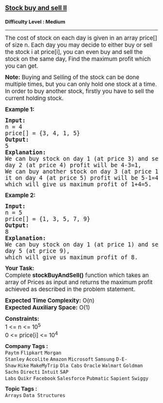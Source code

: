 <h2><a href="https://practice.geeksforgeeks.org/problems/stock-buy-and-sell2615/0">Stock buy and sell II</a></h2><h3>Difficulty Level : Medium</h3><hr><div class="problems_problem_content__Xm_eO"><p><span style="font-size: 14pt;">The cost of stock on each day is given in an array price[] of size n. Each day you may decide to either buy or sell the stock i at price[i], you can even buy and sell the stock on the same day, Find the maximum profit which you can get.</span></p>
<p><span style="font-size: 14pt;"><strong>Note:</strong> Buying and Selling of the stock can be done multiple times, but you can only hold one stock at a time. In order to buy another stock, firstly you have to sell the current holding stock.</span></p>
<p><span style="font-size: 14pt;"><strong>Example 1:</strong></span></p>
<pre><span style="font-size: 14pt;"><strong>Input:</strong></span><br><span style="font-size: 14pt;">n = 4</span><br><span style="font-size: 14pt;">price[] = {3, 4, 1, 5}</span><br><span style="font-size: 14pt;"><strong>Output:</strong></span><br><span style="font-size: 14pt;">5</span><br><span style="font-size: 14pt;"><strong>Explanation:</strong></span><br><span style="font-size: 14pt;">We can buy stock on day 1 (at price 3) and sell it on </span><br><span style="font-size: 14pt;">day 2 (at price 4) profit will be 4-3=1,&nbsp;</span><br><span style="font-size: 14pt;">We can buy another stock on day 3 (at price 1) and sell </span><br><span style="font-size: 14pt;">it on day 4 (at price 5) profit will be 5-1=4,&nbsp;</span><br><span style="font-size: 14pt;">which will give us maximum profit of 1+4=5.</span></pre>
<p><span style="font-size: 14pt;"><strong>Example 2:</strong></span></p>
<pre><span style="font-size: 14pt;"><strong>Input:</strong></span><br><span style="font-size: 14pt;">n = 5</span><br><span style="font-size: 14pt;">price[] = {1, 3, 5, 7, 9}</span><br><span style="font-size: 14pt;"><strong>Output:</strong></span><br><span style="font-size: 14pt;">8</span><br><span style="font-size: 14pt;"><strong>Explanation:</strong></span><br><span style="font-size: 14pt;">We can buy stock on day 1 (at price 1) and sell it on </span><br><span style="font-size: 14pt;">day 5 (at price 9),&nbsp;</span><br><span style="font-size: 14pt;">which will give us maximum profit of 8.</span></pre>
<p><span style="font-size: 14pt;"><strong>Your Task:</strong></span><br><span style="font-size: 14pt;">Complete&nbsp;<strong>stockBuyAndSell()</strong>&nbsp;function which takes an array of Prices as input and returns the maximum profit achieved as described in the problem statement.</span></p>
<p><span style="font-size: 14pt;"><strong>Expected Time Complexity:</strong>&nbsp;O(n)</span><br><span style="font-size: 14pt;"><strong>Expected Auxiliary Space:</strong>&nbsp;O(1)</span></p>
<p><span style="font-size: 14pt;"><strong>Constraints:</strong></span><br><span style="font-size: 14pt;">1 &lt;= n &lt;= 10<sup>5</sup></span><br><span style="font-size: 14pt;">0 &lt;= price[i] &lt;= 10<sup>4</sup></span></p></div><p><span style=font-size:18px><strong>Company Tags : </strong><br><code>Paytm</code>&nbsp;<code>Flipkart</code>&nbsp;<code>Morgan Stanley</code>&nbsp;<code>Accolite</code>&nbsp;<code>Amazon</code>&nbsp;<code>Microsoft</code>&nbsp;<code>Samsung</code>&nbsp;<code>D-E-Shaw</code>&nbsp;<code>Hike</code>&nbsp;<code>MakeMyTrip</code>&nbsp;<code>Ola Cabs</code>&nbsp;<code>Oracle</code>&nbsp;<code>Walmart</code>&nbsp;<code>Goldman Sachs</code>&nbsp;<code>Directi</code>&nbsp;<code>Intuit</code>&nbsp;<code>SAP Labs</code>&nbsp;<code>Quikr</code>&nbsp;<code>Facebook</code>&nbsp;<code>Salesforce</code>&nbsp;<code>Pubmatic</code>&nbsp;<code>Sapient</code>&nbsp;<code>Swiggy</code>&nbsp;<br><p><span style=font-size:18px><strong>Topic Tags : </strong><br><code>Arrays</code>&nbsp;<code>Data Structures</code>&nbsp;